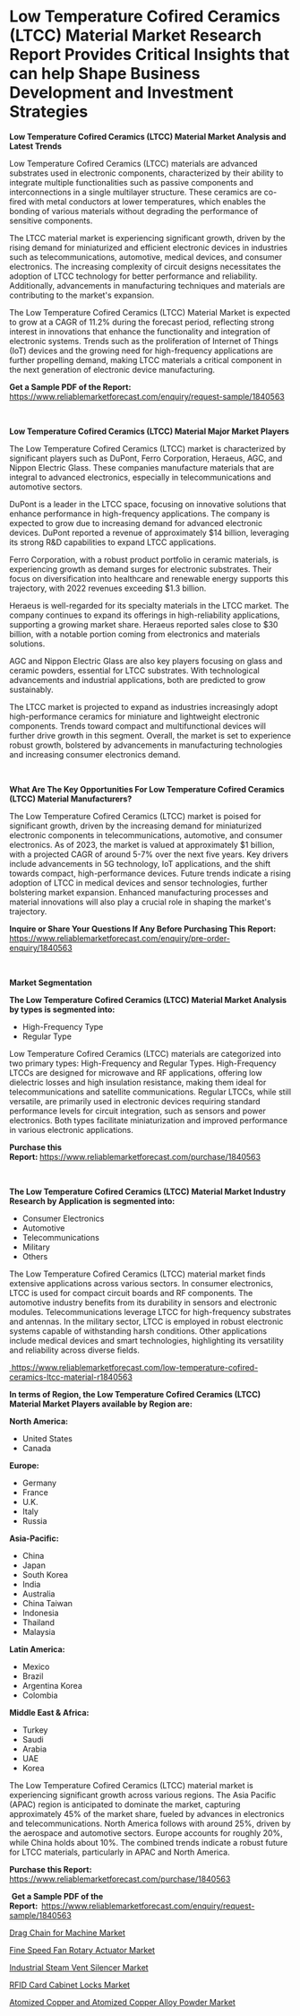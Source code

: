 <p><h1>Low Temperature Cofired Ceramics (LTCC) Material Market Research Report Provides Critical Insights that can help Shape Business Development and Investment Strategies</h1></p><p><strong>Low Temperature Cofired Ceramics (LTCC) Material Market Analysis and Latest Trends</strong></p>
<p><p>Low Temperature Cofired Ceramics (LTCC) materials are advanced substrates used in electronic components, characterized by their ability to integrate multiple functionalities such as passive components and interconnections in a single multilayer structure. These ceramics are co-fired with metal conductors at lower temperatures, which enables the bonding of various materials without degrading the performance of sensitive components. </p><p>The LTCC material market is experiencing significant growth, driven by the rising demand for miniaturized and efficient electronic devices in industries such as telecommunications, automotive, medical devices, and consumer electronics. The increasing complexity of circuit designs necessitates the adoption of LTCC technology for better performance and reliability. Additionally, advancements in manufacturing techniques and materials are contributing to the market's expansion.</p><p>The Low Temperature Cofired Ceramics (LTCC) Material Market is expected to grow at a CAGR of 11.2% during the forecast period, reflecting strong interest in innovations that enhance the functionality and integration of electronic systems. Trends such as the proliferation of Internet of Things (IoT) devices and the growing need for high-frequency applications are further propelling demand, making LTCC materials a critical component in the next generation of electronic device manufacturing.</p></p>
<p><strong>Get a Sample PDF of the Report:&nbsp;</strong> <a href="https://www.reliablemarketforecast.com/enquiry/request-sample/1840563?utm_campaign=3445&utm_medium=2&utm_source=Github&utm_content=ia&utm_term=03042025&utm_id=low-temperature-cofired-ceramics-ltcc-material">https://www.reliablemarketforecast.com/enquiry/request-sample/1840563</a></p>
<p>&nbsp;</p>
<p><strong>Low Temperature Cofired Ceramics (LTCC) Material Major Market Players</strong></p>
<p><p>The Low Temperature Cofired Ceramics (LTCC) market is characterized by significant players such as DuPont, Ferro Corporation, Heraeus, AGC, and Nippon Electric Glass. These companies manufacture materials that are integral to advanced electronics, especially in telecommunications and automotive sectors.</p><p>DuPont is a leader in the LTCC space, focusing on innovative solutions that enhance performance in high-frequency applications. The company is expected to grow due to increasing demand for advanced electronic devices. DuPont reported a revenue of approximately $14 billion, leveraging its strong R&D capabilities to expand LTCC applications.</p><p>Ferro Corporation, with a robust product portfolio in ceramic materials, is experiencing growth as demand surges for electronic substrates. Their focus on diversification into healthcare and renewable energy supports this trajectory, with 2022 revenues exceeding $1.3 billion. </p><p>Heraeus is well-regarded for its specialty materials in the LTCC market. The company continues to expand its offerings in high-reliability applications, supporting a growing market share. Heraeus reported sales close to $30 billion, with a notable portion coming from electronics and materials solutions.</p><p>AGC and Nippon Electric Glass are also key players focusing on glass and ceramic powders, essential for LTCC substrates. With technological advancements and industrial applications, both are predicted to grow sustainably.</p><p>The LTCC market is projected to expand as industries increasingly adopt high-performance ceramics for miniature and lightweight electronic components. Trends toward compact and multifunctional devices will further drive growth in this segment. Overall, the market is set to experience robust growth, bolstered by advancements in manufacturing technologies and increasing consumer electronics demand.</p></p>
<p>&nbsp;</p>
<p><strong>What Are The Key Opportunities For Low Temperature Cofired Ceramics (LTCC) Material Manufacturers?</strong></p>
<p><p>The Low Temperature Cofired Ceramics (LTCC) market is poised for significant growth, driven by the increasing demand for miniaturized electronic components in telecommunications, automotive, and consumer electronics. As of 2023, the market is valued at approximately $1 billion, with a projected CAGR of around 5-7% over the next five years. Key drivers include advancements in 5G technology, IoT applications, and the shift towards compact, high-performance devices. Future trends indicate a rising adoption of LTCC in medical devices and sensor technologies, further bolstering market expansion. Enhanced manufacturing processes and material innovations will also play a crucial role in shaping the market's trajectory.</p></p>
<p><strong>Inquire or Share Your Questions If Any Before Purchasing This Report:</strong> <a href="https://www.reliablemarketforecast.com/enquiry/pre-order-enquiry/1840563?utm_campaign=3445&utm_medium=2&utm_source=Github&utm_content=ia&utm_term=03042025&utm_id=low-temperature-cofired-ceramics-ltcc-material">https://www.reliablemarketforecast.com/enquiry/pre-order-enquiry/1840563</a></p>
<p>&nbsp;</p>
<p><strong>Market Segmentation</strong></p>
<p><strong>The Low Temperature Cofired Ceramics (LTCC) Material Market Analysis by types is segmented into:</strong></p>
<p><ul><li>High-Frequency Type</li><li>Regular Type</li></ul></p>
<p><p>Low Temperature Cofired Ceramics (LTCC) materials are categorized into two primary types: High-Frequency and Regular Types. High-Frequency LTCCs are designed for microwave and RF applications, offering low dielectric losses and high insulation resistance, making them ideal for telecommunications and satellite communications. Regular LTCCs, while still versatile, are primarily used in electronic devices requiring standard performance levels for circuit integration, such as sensors and power electronics. Both types facilitate miniaturization and improved performance in various electronic applications.</p></p>
<p><strong>Purchase this Report:&nbsp;</strong><a href="https://www.reliablemarketforecast.com/purchase/1840563?utm_campaign=3445&utm_medium=2&utm_source=Github&utm_content=ia&utm_term=03042025&utm_id=low-temperature-cofired-ceramics-ltcc-material">https://www.reliablemarketforecast.com/purchase/1840563</a></p>
<p>&nbsp;</p>
<p><strong>The Low Temperature Cofired Ceramics (LTCC) Material Market Industry Research by Application is segmented into:</strong></p>
<p><ul><li>Consumer Electronics</li><li>Automotive</li><li>Telecommunications</li><li>Military</li><li>Others</li></ul></p>
<p><p>The Low Temperature Cofired Ceramics (LTCC) material market finds extensive applications across various sectors. In consumer electronics, LTCC is used for compact circuit boards and RF components. The automotive industry benefits from its durability in sensors and electronic modules. Telecommunications leverage LTCC for high-frequency substrates and antennas. In the military sector, LTCC is employed in robust electronic systems capable of withstanding harsh conditions. Other applications include medical devices and smart technologies, highlighting its versatility and reliability across diverse fields.</p></p>
<p><a href="https://www.reliablemarketforecast.com/low-temperature-cofired-ceramics-ltcc-material-r1840563?utm_campaign=3445&utm_medium=2&utm_source=Github&utm_content=ia&utm_term=03042025&utm_id=low-temperature-cofired-ceramics-ltcc-material">&nbsp;https://www.reliablemarketforecast.com/low-temperature-cofired-ceramics-ltcc-material-r1840563</a></p>
<p><strong>In terms of Region, the Low Temperature Cofired Ceramics (LTCC) Material Market Players available by Region are:</strong></p>
<p>
    <p> <strong> North America: </strong>
        <ul>
            <li>United States</li>
            <li>Canada</li>
        </ul>
        </p> 
    <p> <strong> Europe: </strong>
        <ul>
            <li>Germany</li>
            <li>France</li>
            <li>U.K.</li>
            <li>Italy</li>
            <li>Russia</li>
        </ul>
        </p> 
    <p> <strong> Asia-Pacific: </strong>
        <ul>
            <li>China</li>
            <li>Japan</li>
            <li>South Korea</li>
            <li>India</li>
            <li>Australia</li>
            <li>China Taiwan</li>
            <li>Indonesia</li>
            <li>Thailand</li>
            <li>Malaysia</li>
        </ul>
        </p> 
    <p> <strong> Latin America: </strong>
        <ul>
            <li>Mexico</li>
            <li>Brazil</li>
            <li>Argentina Korea</li>
            <li>Colombia</li>
        </ul>
        </p> 
    <p> <strong> Middle East & Africa: </strong>
        <ul>
            <li>Turkey</li>
            <li>Saudi</li>
            <li>Arabia</li>
            <li>UAE</li>
            <li>Korea</li>
        </ul>
    </p>
    </p>
<p><p>The Low Temperature Cofired Ceramics (LTCC) material market is experiencing significant growth across various regions. The Asia Pacific (APAC) region is anticipated to dominate the market, capturing approximately 45% of the market share, fueled by advances in electronics and telecommunications. North America follows with around 25%, driven by the aerospace and automotive sectors. Europe accounts for roughly 20%, while China holds about 10%. The combined trends indicate a robust future for LTCC materials, particularly in APAC and North America.</p></p>
<p><strong>Purchase this Report: </strong><a href="https://www.reliablemarketforecast.com/purchase/1840563?utm_campaign=3445&utm_medium=2&utm_source=Github&utm_content=ia&utm_term=03042025&utm_id=low-temperature-cofired-ceramics-ltcc-material">https://www.reliablemarketforecast.com/purchase/1840563</a></p>
<p>&nbsp;<strong>Get a Sample PDF of the Report:&nbsp;&nbsp;</strong><a href="https://www.reliablemarketforecast.com/enquiry/request-sample/1840563?utm_campaign=3445&utm_medium=2&utm_source=Github&utm_content=ia&utm_term=03042025&utm_id=low-temperature-cofired-ceramics-ltcc-material">https://www.reliablemarketforecast.com/enquiry/request-sample/1840563</a></p>
<p><strong></strong></p>
<p><p><a href="https://www.linkedin.com/pulse/growing-demand-drag-chain-machine-market-forecasting-4-dgp3e?utm_campaign=3445&utm_medium=2&utm_source=Github&utm_content=ia&utm_term=03042025&utm_id=low-temperature-cofired-ceramics-ltcc-material">Drag Chain for Machine Market</a></p><p><a href="https://www.linkedin.com/pulse/deep-insights-fine-speed-fan-rotary-actuator-market-size-ghzqe?utm_campaign=3445&utm_medium=2&utm_source=Github&utm_content=ia&utm_term=03042025&utm_id=low-temperature-cofired-ceramics-ltcc-material">Fine Speed Fan Rotary Actuator Market</a></p><p><a href="https://www.linkedin.com/pulse/industrial-steam-vent-silencer-market-projections-insights-kfive?utm_campaign=3445&utm_medium=2&utm_source=Github&utm_content=ia&utm_term=03042025&utm_id=low-temperature-cofired-ceramics-ltcc-material">Industrial Steam Vent Silencer Market</a></p><p><a href="https://www.linkedin.com/pulse/detailed-rfid-card-cabinet-locks-market-analysis-2025-2032-pyrae?utm_campaign=3445&utm_medium=2&utm_source=Github&utm_content=ia&utm_term=03042025&utm_id=low-temperature-cofired-ceramics-ltcc-material">RFID Card Cabinet Locks Market</a></p><p><a href="https://github.com/zoccohaniech/Market-Research-Report-List-1/blob/main/atomized-copper-and-atomized-copper-alloy-powder-market.md?utm_campaign=3445&utm_medium=2&utm_source=Github&utm_content=ia&utm_term=03042025&utm_id=low-temperature-cofired-ceramics-ltcc-material">Atomized Copper and Atomized Copper Alloy Powder Market</a></p></p>